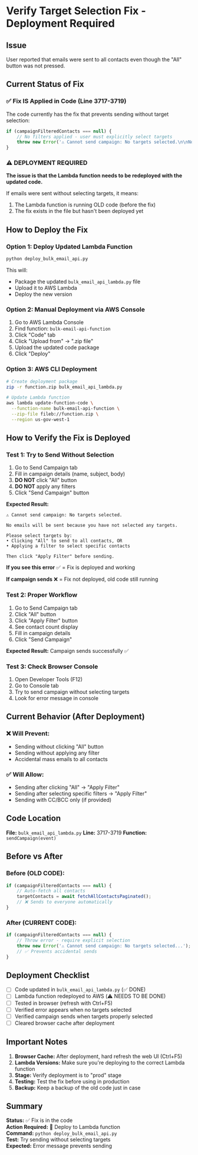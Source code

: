 # Verify Target Selection Fix - Deployment Required

## Issue
User reported that emails were sent to all contacts even though the "All" button was not pressed.

## Current Status of Fix

### ✅ Fix IS Applied in Code (Line 3717-3719)

The code currently has the fix that prevents sending without target selection:

```javascript
if (campaignFilteredContacts === null) {
    // No filters applied - user must explicitly select targets
    throw new Error('⚠️ Cannot send campaign: No targets selected.\n\nNo emails will be sent because you have not selected any targets.\n\nPlease select targets by:\n• Clicking "All" to send to all contacts, OR\n• Applying a filter to select specific contacts\n\nThen click "Apply Filter" before sending.');
}
```

### ⚠️ DEPLOYMENT REQUIRED

**The issue is that the Lambda function needs to be redeployed with the updated code.**

If emails were sent without selecting targets, it means:
1. The Lambda function is running OLD code (before the fix)
2. The fix exists in the file but hasn't been deployed yet

## How to Deploy the Fix

### Option 1: Deploy Updated Lambda Function

```bash
python deploy_bulk_email_api.py
```

This will:
- Package the updated `bulk_email_api_lambda.py` file
- Upload it to AWS Lambda
- Deploy the new version

### Option 2: Manual Deployment via AWS Console

1. Go to AWS Lambda Console
2. Find function: `bulk-email-api-function`
3. Click "Code" tab
4. Click "Upload from" → ".zip file"
5. Upload the updated code package
6. Click "Deploy"

### Option 3: AWS CLI Deployment

```bash
# Create deployment package
zip -r function.zip bulk_email_api_lambda.py

# Update Lambda function
aws lambda update-function-code \
  --function-name bulk-email-api-function \
  --zip-file fileb://function.zip \
  --region us-gov-west-1
```

## How to Verify the Fix is Deployed

### Test 1: Try to Send Without Selection
1. Go to Send Campaign tab
2. Fill in campaign details (name, subject, body)
3. **DO NOT** click "All" button
4. **DO NOT** apply any filters
5. Click "Send Campaign" button

**Expected Result:** 
```
⚠️ Cannot send campaign: No targets selected.

No emails will be sent because you have not selected any targets.

Please select targets by:
• Clicking "All" to send to all contacts, OR
• Applying a filter to select specific contacts

Then click "Apply Filter" before sending.
```

**If you see this error** ✅ = Fix is deployed and working

**If campaign sends** ❌ = Fix not deployed, old code still running

### Test 2: Proper Workflow
1. Go to Send Campaign tab
2. Click "All" button
3. Click "Apply Filter" button
4. See contact count display
5. Fill in campaign details
6. Click "Send Campaign"

**Expected Result:** Campaign sends successfully ✅

### Test 3: Check Browser Console
1. Open Developer Tools (F12)
2. Go to Console tab
3. Try to send campaign without selecting targets
4. Look for error message in console

## Current Behavior (After Deployment)

### ❌ Will Prevent:
- Sending without clicking "All" button
- Sending without applying any filter
- Accidental mass emails to all contacts

### ✅ Will Allow:
- Sending after clicking "All" → "Apply Filter"
- Sending after selecting specific filters → "Apply Filter"
- Sending with CC/BCC only (if provided)

## Code Location

**File:** `bulk_email_api_lambda.py`
**Line:** 3717-3719
**Function:** `sendCampaign(event)`

## Before vs After

### Before (OLD CODE):
```javascript
if (campaignFilteredContacts === null) {
    // Auto-fetch all contacts
    targetContacts = await fetchAllContactsPaginated();
    // ❌ Sends to everyone automatically
}
```

### After (CURRENT CODE):
```javascript
if (campaignFilteredContacts === null) {
    // Throw error - require explicit selection
    throw new Error('⚠️ Cannot send campaign: No targets selected...');
    // ✅ Prevents accidental sends
}
```

## Deployment Checklist

- [ ] Code updated in `bulk_email_api_lambda.py` (✅ DONE)
- [ ] Lambda function redeployed to AWS (⚠️ NEEDS TO BE DONE)
- [ ] Tested in browser (refresh with Ctrl+F5)
- [ ] Verified error appears when no targets selected
- [ ] Verified campaign sends when targets properly selected
- [ ] Cleared browser cache after deployment

## Important Notes

1. **Browser Cache:** After deployment, hard refresh the web UI (Ctrl+F5)
2. **Lambda Versions:** Make sure you're deploying to the correct Lambda function
3. **Stage:** Verify deployment is to "prod" stage
4. **Testing:** Test the fix before using in production
5. **Backup:** Keep a backup of the old code just in case

## Summary

**Status:** ✅ Fix is in the code  
**Action Required:** 🔴 Deploy to Lambda function  
**Command:** `python deploy_bulk_email_api.py`  
**Test:** Try sending without selecting targets  
**Expected:** Error message prevents sending
